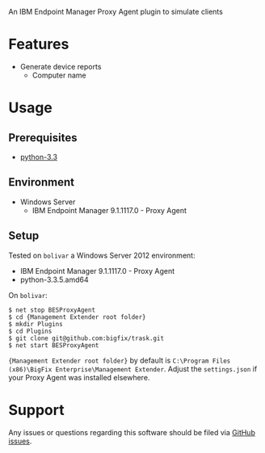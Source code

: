 An IBM Endpoint Manager Proxy Agent plugin to simulate clients

# Features
- Generate device reports
  - Computer name

# Usage
## Prerequisites
- [python-3.3](https://www.python.org/downloads/)

## Environment
- Windows Server
  - IBM Endpoint Manager 9.1.1117.0 - Proxy Agent

## Setup
Tested on `bolivar` a Windows Server 2012 environment:
- IBM Endpoint Manager 9.1.1117.0 - Proxy Agent
- python-3.3.5.amd64

On `bolivar`:

	$ net stop BESProxyAgent
    $ cd {Management Extender root folder}
    $ mkdir Plugins
    $ cd Plugins
    $ git clone git@github.com:bigfix/trask.git
    $ net start BESProxyAgent

`{Management Extender root folder}` by default is `C:\Program Files (x86)\BigFix Enterprise\Management Extender`. Adjust the `settings.json` if your Proxy Agent was installed elsewhere.

# Support
Any issues or questions regarding this software should be filed via [GitHub issues](https://github.com/bigfix/trask/issues).
